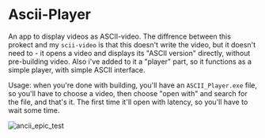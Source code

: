 # Ascii-Player
An app to display videos as ASCII-video. The diffrence between this prokect and my ```scii-video``` is that this doesn't write the video, but it doesn't need to - it opens a video and displays its "ASCII version" directly, without pre-building video. Also i've added to it a "player" part, so it functions as a simple player, with simple ASCII interface.

Usage: when you're done with building, you'll have an ```ASCII_Player.exe``` file, so you'll have to choose a video, then choose "open with" and search for the file, and that's it. The first time it'll open with latency, so you'll have to wait some time.

![ancii_epic_test](https://github.com/user-attachments/assets/d9d49b21-b08a-430c-98b2-cb87902f9cbf)
